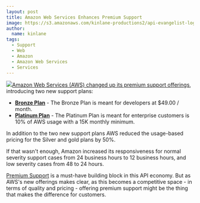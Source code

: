 ```yaml
---
layout: post
title: Amazon Web Services Enhances Premium Support
image: https://s3.amazonaws.com/kinlane-productions2/api-evangelist-logos/api-evangelist-butterfly-vertical.png
author:
  name: kinlane
tags:
  - Support
  - Web
  - Amazon
  - Amazon Web Services
  - Services
---
```

[![](http://kinlane-productions2.s3.amazonaws.com/AWS_LOGO_CMYK.jpg)](http://aws.amazon.com/ec2/)[Amazon Web Services (AWS) changed up its premium support offerings](http://aws.typepad.com/aws/2011/01/aws-premium-support-lower-prices-and-new-plans.html), introducing two new support plans:

*   [**Bronze Plan**](http://aws.amazon.com/premiumsupport/) - The Bronze Plan is meant for developers at $49.00 / month.
*   [**Platinum Plan**](http://aws.amazon.com/premiumsupport/) - The Platinum Plan is meant for enterprise customers is 10% of AWS usage with a 15K monthly minimum.

In addition to the two new support plans AWS reduced the usage-based pricing for the Silver and gold plans by 50%.

If that wasn't enough, Amazon increased its responsiveness for normal severity support cases from 24 business hours to 12 business hours, and low severity cases from 48 to 24 hours.

[Premium Support](http://www.apievangelist.com/ecosystem-building-blocks-detail.php?Building_Block_ID=202) is a must-have building block in this API economy. But as AWS's new offerings makes clear, as this becomes a competitive space - in terms of quality and pricing - offering premium support might be the thing that makes the difference for customers.
